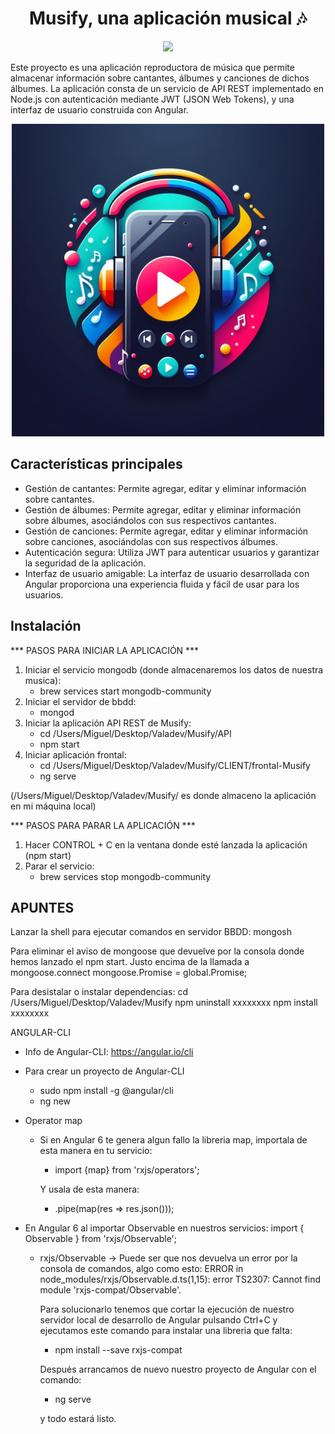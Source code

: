 <h1 align="center"> Musify, una aplicación musical 🎶</h1>
  
<p align="center">
    <img src="https://img.shields.io/badge/STATUS-EN%20DESAROLLO-yellow">
</p>

Este proyecto es una aplicación reproductora de música que permite almacenar información sobre cantantes, álbumes y canciones de dichos álbumes. La aplicación consta de un servicio de API REST implementado en Node.js con autenticación mediante JWT (JSON Web Tokens), y una interfaz de usuario construida con Angular.

<p align="center">
    <img width=500 src="utils/musify_logo.jpeg">
</>

## Características principales
- Gestión de cantantes: Permite agregar, editar y eliminar información sobre cantantes.
- Gestión de álbumes: Permite agregar, editar y eliminar información sobre álbumes, asociándolos con sus respectivos cantantes.
- Gestión de canciones: Permite agregar, editar y eliminar información sobre canciones, asociándolas con sus respectivos álbumes.
- Autenticación segura: Utiliza JWT para autenticar usuarios y garantizar la seguridad de la aplicación.
- Interfaz de usuario amigable: La interfaz de usuario desarrollada con Angular proporciona una experiencia fluida y fácil de usar para los usuarios.

## Instalación

*** PASOS PARA INICIAR LA APLICACIÓN ***

1. Iniciar el servicio  mongodb (donde almacenaremos los datos de nuestra musica): 
    - brew services start mongodb-community
2. Iniciar el servidor de bbdd: 
    - mongod
3. Iniciar la aplicación API REST de Musify: 
    - cd /Users/Miguel/Desktop/Valadev/Musify/API
    - npm start
4. Iniciar aplicación frontal:
    - cd /Users/Miguel/Desktop/Valadev/Musify/CLIENT/frontal-Musify
    - ng serve

(/Users/Miguel/Desktop/Valadev/Musify/ es donde almaceno la aplicación en mi máquina local)

*** PASOS PARA PARAR LA APLICACIÓN ***

1. Hacer CONTROL + C en la ventana donde esté lanzada la aplicación (npm start)
2. Parar el servicio: 
    - brew services stop mongodb-community

## APUNTES

Lanzar la shell para ejecutar comandos en servidor BBDD: 
    mongosh

Para eliminar el aviso de mongoose que devuelve por la consola donde hemos lanzado el npm start.
Justo encima de la llamada a mongoose.connect
    mongoose.Promise = global.Promise;

Para desistalar o instalar dependencias: 
    cd /Users/Miguel/Desktop/Valadev/Musify
    npm uninstall xxxxxxxx
    npm install xxxxxxxx

ANGULAR-CLI
- Info de Angular-CLI: https://angular.io/cli
- Para crear un proyecto de Angular-CLI
    - sudo npm install -g @angular/cli
    - ng new <project-name>

- Operator map
    - Si en Angular 6 te genera algun fallo la libreria map, importala de esta manera en tu servicio:
        - import {map} from 'rxjs/operators';
        
        Y usala de esta manera:
        - .pipe(map(res => res.json())); 


- En Angular 6 al importar Observable en nuestros servicios: import { Observable } from 'rxjs/Observable';
    
    - rxjs/Observable -> Puede ser que nos devuelva un error por la consola de comandos, algo como esto: ERROR in node_modules/rxjs/Observable.d.ts(1,15): error TS2307: Cannot find module 'rxjs-compat/Observable'.

        Para solucionarlo tenemos que cortar la ejecución de nuestro servidor local de desarrollo de Angular pulsando Ctrl+C y ejecutamos este comando para instalar una libreria que falta:

        - npm install --save rxjs-compat

        Después arrancamos de nuevo nuestro proyecto de Angular con el comando:

        - ng serve
        
        y todo estará listo.     

